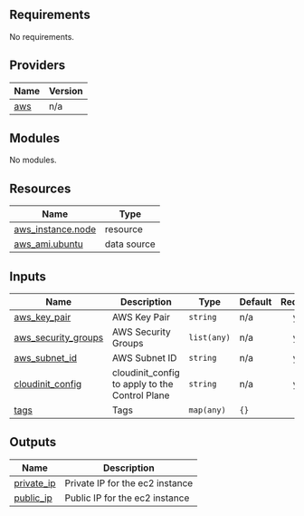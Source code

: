 <!-- BEGIN_TF_DOCS -->
## Requirements

No requirements.

## Providers

| Name                                             | Version |
|--------------------------------------------------|---------|
| <a name="provider_aws"></a> [aws](#provider_aws) | n/a     |

## Modules

No modules.

## Resources

| Name                                                                                                      | Type        |
|-----------------------------------------------------------------------------------------------------------|-------------|
| [aws_instance.node](https://registry.terraform.io/providers/hashicorp/aws/latest/docs/resources/instance) | resource    |
| [aws_ami.ubuntu](https://registry.terraform.io/providers/hashicorp/aws/latest/docs/data-sources/ami)      | data source |

## Inputs

| Name                                                                                       | Description                                    | Type        | Default | Required |
|--------------------------------------------------------------------------------------------|------------------------------------------------|-------------|---------|:--------:|
| <a name="input_aws_key_pair"></a> [aws_key_pair](#input_aws_key_pair)                      | AWS Key Pair                                   | `string`    | n/a     |   yes    |
| <a name="input_aws_security_groups"></a> [aws_security_groups](#input_aws_security_groups) | AWS Security Groups                            | `list(any)` | n/a     |   yes    |
| <a name="input_aws_subnet_id"></a> [aws_subnet_id](#input_aws_subnet_id)                   | AWS Subnet ID                                  | `string`    | n/a     |   yes    |
| <a name="input_cloudinit_config"></a> [cloudinit_config](#input_cloudinit_config)          | cloudinit_config to apply to the Control Plane | `string`    | n/a     |   yes    |
| <a name="input_tags"></a> [tags](#input_tags)                                              | Tags                                           | `map(any)`  | `{}`    |    no    |

## Outputs

| Name                                                              | Description                     |
|-------------------------------------------------------------------|---------------------------------|
| <a name="output_private_ip"></a> [private_ip](#output_private_ip) | Private IP for the ec2 instance |
| <a name="output_public_ip"></a> [public_ip](#output_public_ip)    | Public IP for the ec2 instance  |
<!-- END_TF_DOCS -->